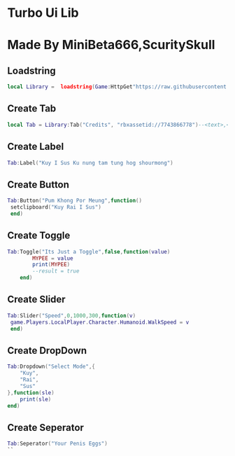 # Turbo Ui Lib
# Made By MiniBeta666,ScuritySkull
## Loadstring
```lua
local Library =  loadstring(Game:HttpGet"https://raw.githubusercontent.com/ScuritySkull/UiLibList/main/TurboHub")()
```
## Create Tab
```lua
local Tab = Library:Tab("Credits", "rbxassetid://7743866778")--<text>,<imageid>
```
## Create Label
```lua
Tab:Label("Kuy I Sus Ku nung tam tung hog shourmong")
```
## Create Button
```lua
Tab:Button("Pum Khong Por Meung",function()
 setclipboard("Kuy Rai I Sus")
 end)
```
## Create Toggle
```lua
Tab:Toggle("Its Just a Toggle",false,function(value)
        MYPEE = value
        print(MYPEE)
        --result = true
    end)
```
## Create Slider
```lua
Tab:Slider("Speed",0,1000,300,function(v)
 game.Players.LocalPlayer.Character.Humanoid.WalkSpeed = v
 end)
```
## Create DropDown
```lua
Tab:Dropdown("Select Mode",{
    "Kuy",
    "Rai",
    "Sus"
},function(sle)
    print(sle)
end)
```
## Create Seperator
```lua
Tab:Seperator("Your Penis Eggs")
``
